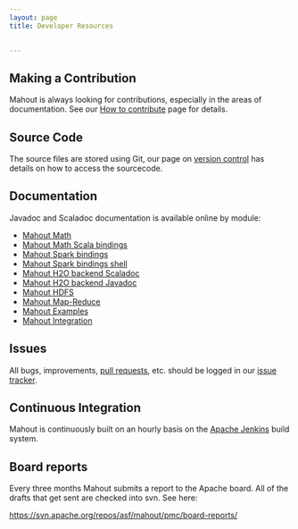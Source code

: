 ```yaml
---
layout: page
title: Developer Resources

    
---
```


<a name="DeveloperResources-MakingaContribution"></a>
## Making a Contribution

Mahout is always looking for contributions, especially in the areas of
documentation. See our [How to contribute](/developers/how-to-contribute.html) page for details.


<a name="DeveloperResources-SourceCode"></a>
## Source Code

The source files are stored using Git, our page on [version control](/developers/version-control.html) has details on how to access the sourcecode.


<a name="DeveloperResources-Documentation"></a>
## Documentation

Javadoc and Scaladoc documentation is available online by module:

 * [Mahout Math](http://apache.github.io/mahout/0.10.1/docs/mahout-math/index.html)
 * [Mahout Math Scala bindings](http://apache.github.io/mahout/0.10.1/docs/mahout-math-scala/index.html)
 * [Mahout Spark bindings](http://apache.github.io/mahout/0.10.1/docs/mahout-spark/index.html)
 * [Mahout Spark bindings shell](http://apache.github.io/mahout/0.10.1/docs/mahout-spark-shell/index.html)
 * [Mahout H2O backend Scaladoc](http://apache.github.io/mahout/0.10.1/docs/mahout-h2o/scaladocs/index.html)
 * [Mahout H2O backend Javadoc](http://apache.github.io/mahout/0.10.1/docs/mahout-h2o/javadoc/index.html)
 * [Mahout HDFS](http://apache.github.io/mahout/0.10.1/docs/mahout-hdfs/index.html)
 * [Mahout Map-Reduce](http://apache.github.io/mahout/0.10.1/docs/mahout-mr/index.html)
 * [Mahout Examples](http://apache.github.io/mahout/0.10.1/docs/mahout-examples/index.html)
 * [Mahout Integration](http://apache.github.io/mahout/0.10.1/docs/mahout-integration/index.html)


<a name="DeveloperResources-Issues"></a>
## Issues

All bugs, improvements, [pull requests](http://mahout.apache.org/developers/github.html), etc. should be logged in our [issue tracker](/developers/issue-tracker.html).

<a name="DeveloperResources-ContinuousIntegration"></a>
## Continuous Integration

Mahout is continuously built on an hourly basis on the [Apache Jenkins](https://builds.apache.org/job/Mahout-Quality/)  build system.

## Board reports

Every three months Mahout submits a report to the Apache board. All of the drafts that get sent are checked into svn. See here:

<a href="https://svn.apache.org/repos/asf/mahout/pmc/board-reports/">https://svn.apache.org/repos/asf/mahout/pmc/board-reports/</a>
